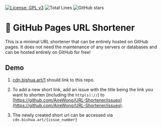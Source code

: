 [![License: GPL v3](https://img.shields.io/badge/License-GPLv3-blue.svg)](https://www.gnu.org/licenses/gpl-3.0)
![Total Lines](https://img.shields.io/tokei/lines/github/nelsontky/gh-pages-url-shortener?color=green)
![GitHub stars](https://img.shields.io/github/stars/nelsontky/gh-pages-url-shortener?style=social)

# 🔗 GitHub Pages URL Shortener

This is a minimal URL shortener that can be entirely hosted on GitHub pages. It
does not need the maintenance of any servers or databases and can be hosted
entirely on GitHub for free!


##  Demo

1. [cdn.bishua.art/1](cdn.bishua.art/1) should link to this repo.

1. To add a new short link, add an issue with the title being the link you want
   to shorten (including the `http(s)://`) to
   [https://github.com/AireWong/URL-Shortener/issues](https://github.com/AireWong/URL-Shortener/issues).

1. The newly created short url can be accessed via `cdn.bishua.art/{issue_number}`

